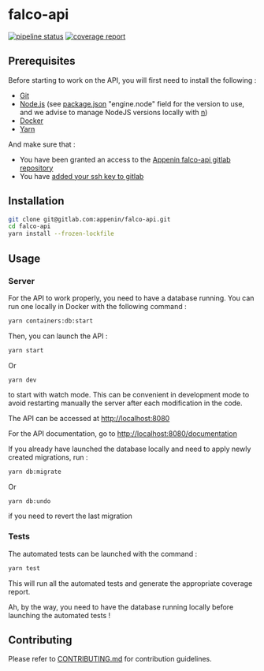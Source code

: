 # falco-api

[![pipeline status](https://gitlab.com/appenin/falco-api/badges/init_api/pipeline.svg)](https://gitlab.com/appenin/falco-api/-/commits/init_api)
[![coverage report](https://gitlab.com/appenin/falco-api/badges/init_api/coverage.svg)](https://gitlab.com/appenin/falco-api/-/commits/init_api)

## Prerequisites

Before starting to work on the API, you will first need to install the following :

* [Git](https://git-scm.com/)
* [Node.js](https://nodejs.org/) (see [package.json](/package.json) "engine.node" field for the version to use, and we advise to manage NodeJS versions locally with [n](https://github.com/tj/n))
* [Docker](https://docs.docker.com/get-docker/)
* [Yarn](https://classic.yarnpkg.com/en/docs/install)

And make sure that :

* You have been granted an access to the [Appenin falco-api gitlab repository](https://gitlab.com/appenin/falco-api)  
* You have [added your ssh key to gitlab](https://docs.gitlab.com/ee/ssh/)

## Installation

```bash
git clone git@gitlab.com:appenin/falco-api.git
cd falco-api
yarn install --frozen-lockfile
```

## Usage

### Server

For the API to work properly, you need to have a database running. You can run one locally in Docker with the following command :

```bash
yarn containers:db:start
```

Then, you can launch the API :

```bash
yarn start
```

Or

```
yarn dev
```

to start with watch mode. This can be convenient in development mode to avoid restarting manually the server after each modification in the code.

The API can be accessed at [http://localhost:8080](http://localhost:8080)

For the API documentation, go to [http://localhost:8080/documentation](http://localhost:8080/documentation)


If you already have launched the database locally and need to apply newly created migrations, run :

```bash
yarn db:migrate
```

Or 

```bash
yarn db:undo
```

if you need to revert the last migration

### Tests

The automated tests can be launched with the command :

```bash
yarn test
```

This will run all the automated tests and generate the appropriate coverage report.

Ah, by the way, you need to have the database running locally before launching the automated tests !

## Contributing

Please refer to [CONTRIBUTING.md](./docs/CONTRIBUTING.md) for contribution guidelines.
